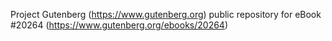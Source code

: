 Project Gutenberg (https://www.gutenberg.org) public repository for eBook #20264 (https://www.gutenberg.org/ebooks/20264)
